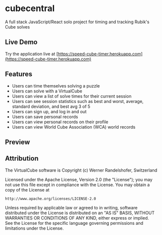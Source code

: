 # cubecentral

A full stack JavaScript/React solo project for timing and tracking Rubik's Cube solves

## Live Demo

Try the application live at [https://speed-cube-timer.herokuapp.com](https://speed-cube-timer.herokuapp.com)

## Features

- Users can time themselves solving a puzzle
- Users can solve with a VirtualCube
- Users can view a list of solve times for their current session
- Users can see session statistics such as best and worst, average, standard deviation, and best avg 3 of 5
- Users can sign up, and log in and out
- Users can save personal records
- Users can view personal records on their profile
- Users can view World Cube Association (WCA) world records

## Preview

## Attribution

The VirtualCube software is Copyright (c) Werner Randelshofer, Switzerland

Licensed under the Apache License, Version 2.0 (the "License");
you may not use this file except in compliance with the License.
You may obtain a copy of the License at

    http://www.apache.org/licenses/LICENSE-2.0

Unless required by applicable law or agreed to in writing, software
distributed under the License is distributed on an "AS IS" BASIS,
WITHOUT WARRANTIES OR CONDITIONS OF ANY KIND, either express or implied.
See the License for the specific language governing permissions and
limitations under the License.
